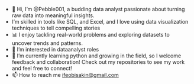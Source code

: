 - 👋 Hi, I’m @Pebble001, a budding data analyst passionate about turning raw data into meaningful insights.
- I’m skilled in tools like SQL, and Excel, and I love using data visualization techniques to tell compelling stories
- 📊 I enjoy tackling real-world problems and exploring datasets to uncover trends and patterns.
- 👀 I’m interested in dataanalyst roles
- 🌱 I’m currently learning python  and growing in the field, so I welcome feedback and collaboration! Check out my repositories to see my work and feel free to connect!
- 📫 How to reach me ifeobisakin@gmail.com

<!---
Pebble001/Pebble001 is a ✨ special ✨ repository because its `README.md` (this file) appears on your GitHub profile.
You can click the Preview link to take a look at your changes.
--->
